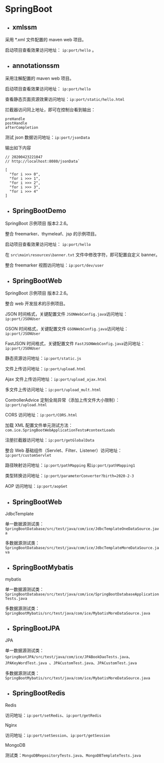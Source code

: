 # SpringBoot



- ## xmlssm

采用 *.xml 文件配置的 maven web 项目。

启动项目查看效果访问地址： `ip:port/hello` 。



- ## annotationssm

采用注解配置的 maven web 项目。

启动项目查看效果访问地址： `ip:port/hello` 

查看静态页面资源效果访问地址：`ip:port/static/hello.html`

拦截器访问同上地址，即可在控制台看到输出：

```
preHandle
postHandle
afterCompletion
```

测试 json 数据访问地址：`ip:port/jsonData`

输出如下内容

```
// 20200423221047
// http://localhost:8080/jsonData`

[
  "for i >>> 0",
  "for i >>> 1",
  "for i >>> 2",
  "for i >>> 3",
  "for i >>> 4"
]
```



- ## SpringBootDemo

SpringBoot 示例项目 版本2.2.6。

整合 freemarker、thymeleaf、jsp 的示例项目。

启动项目查看效果访问地址： `ip:port/hello` 

在 `src\main\resources\banner.txt` 文件中修改字符，即可配置自定义 banner。

整合 freemarker 视图访问地址：`ip:port/dev/user`



- ## SpringBootWeb

SpringBoot 示例项目 版本2.2.6。

整合 web 开发技术的示例项目。

JSON 时间格式，关键配置文件 `JSONWebConfig.java`访问地址：`ip:port/JSONUser`

GSON 时间格式，关键配置文件 `GSONWebConfig.java`访问地址：`ip:port/JSONUser`

FastJSON 时间格式，关键配置文件 `FastJSONWebConfig.java`访问地址：`ip:port/JSONUser`

静态资源访问地址：`ip:port/static.js`

文件上传访问地址：`ip:port/upload.html`

Ajax 文件上传访问地址：`ip:port/upload_ajax.html`

多文件上传访问地址：`ip:port/upload_mult.html`

ControllerAdvice 定制全局异常（添加上传文件大小限制）：`ip:port/upload.html`

CORS 访问地址：`ip:port/CORS.html`

加载 XML 配置文件单元测试方法：`com.ice.SpringBootWebApplicationTests#contextLoads`

注册拦截器访问地址：`ip:port/getGlobalData`

整合 Web 基础组件（Servlet、Filter、Listener）访问地址：`ip:port/customServlet`

路径映射访问地址：`ip:port/pathMapping` 和`ip:port/pathMapping1`

类型转换访问地址：`ip:port/parameterConverter?birth=2020-2-3`

AOP 访问地址：`ip:port/aopGet`



- ## SpringBootWeb

JdbcTemplate 

单一数据源测试类：`SpringBootDatabase/src/test/java/com/ice/JdbcTemplateOneDataSource.java`

多数据源测试类：`SpringBootDatabase/src/test/java/com/ice/JdbcTemplateMoreDataSource.java`



- ## SpringBootMybatis

mybatis

单一数据源测试类：`SpringBootDatabase/src/test/java/com/ice/SpringBootDatabaseApplicationTests.java`

多数据源测试类：`SpringBootMybatis/src/test/java/com/ice/MybatisMoreDataSource.java`



- ## SpringBootJPA

JPA

单一数据源测试类：`SpringBootJPA/src/test/java/com/ice/JPABookDaoTests.java`、`JPAKeyWordTest.java `、`JPACustomTest.java`、`JPACustomTest.java`

多数据源测试类：`SpringBootMybatis/src/test/java/com/ice/MybatisMoreDataSource.java`



- ## SpringBootRedis

Redis

访问地址：`ip:port/setRedis`、`ip:port/getRedis`

Nginx

访问地址：`ip:port/setSession`、`ip:port/getSession`

MongoDB

测试类：`MongoDBRepositoryTests.java`、`MongoDBTemplateTests.java`

